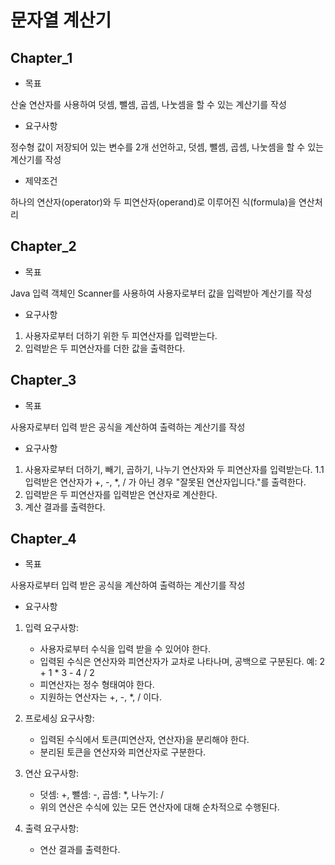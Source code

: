 # 문자열 계산기

## Chapter_1

- 목표

산술 연산자를 사용하여 덧셈, 뺄셈, 곱셈, 나눗셈을 할 수 있는 계산기를 작성

- 요구사항

정수형 값이 저장되어 있는 변수를 2개 선언하고, 덧셈, 뺄셈, 곱셈, 나눗셈을 할 수 있는 계산기를 작성

- 제약조건

하나의 연산자(operator)와 두 피연산자(operand)로 이루어진 식(formula)을 연산처리

## Chapter_2

- 목표

Java 입력 객체인 Scanner를 사용하여 사용자로부터 값을 입력받아 계산기를 작성

- 요구사항

1. 사용자로부터 더하기 위한 두 피연산자를 입력받는다.
2. 입력받은 두 피연산자를 더한 값을 출력한다.

## Chapter_3

- 목표

사용자로부터 입력 받은 공식을 계산하여 출력하는 계산기를 작성

- 요구사항

1. 사용자로부터 더하기, 빼기, 곱하기, 나누기 연산자와 두 피연산자를 입력받는다.
   1.1 입력받은 연산자가 +, -, *, / 가 아닌 경우 "잘못된 연산자입니다."를 출력한다.
2. 입력받은 두 피연산자를 입력받은 연산자로 계산한다.
3. 계산 결과를 출력한다.

## Chapter_4

- 목표

사용자로부터 입력 받은 공식을 계산하여 출력하는 계산기를 작성

- 요구사항

1. 입력 요구사항:
    - 사용자로부터 수식을 입력 받을 수 있어야 한다.
    - 입력된 수식은 연산자와 피연산자가 교차로 나타나며, 공백으로 구분된다. 예: 2 + 1 * 3 - 4 / 2
    - 피연산자는 정수 형태여야 한다.
    - 지원하는 연산자는 +, -, *, / 이다.

2. 프로세싱 요구사항:
    - 입력된 수식에서 토큰(피연산자, 연산자)을 분리해야 한다.
    - 분리된 토큰을 연산자와 피연산자로 구분한다.

3. 연산 요구사항:
    - 덧셈: +, 뺄셈: -, 곱셈: *, 나누기: /
    - 위의 연산은 수식에 있는 모든 연산자에 대해 순차적으로 수행된다.

4. 출력 요구사항:
   - 연산 결과를 출력한다.